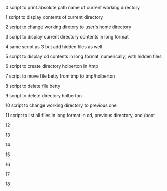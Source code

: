 0 script to print absolute path name of current working directory

1 script to display contents of current directory

2 script to change working diretory to user's home directory

3 script to display current directory contents in long format

4 same script as 3 but add hidden files as well

5 script to display cd contents in long format, numerically, with hidden files

6 script to create directory holberton in /tmp 

7 script to move file betty from tmp to tmp/holberton

8 script to delete file betty

9 script to delete directory holberton

10 script to change working directory to previous one 

11 script to list all files in long format in cd, previous directory, and /boot

12 

13

14

15

16

17

18